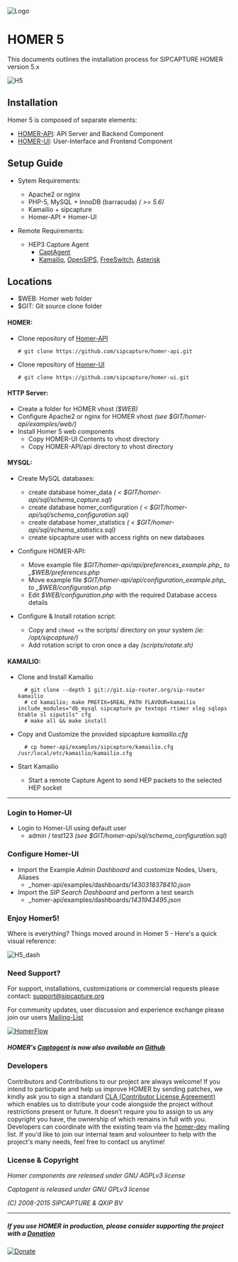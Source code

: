 ![Logo](http://sipcapture.org/data/images/sipcapture_header.png)

# HOMER 5 
This documents outlines the installation process for SIPCAPTURE HOMER version 5.x

![H5](http://i.imgur.com/G5LF1Wl.png)

## Installation

Homer 5 is composed of separate elements:
 * [HOMER-API](https://github.com/sipcapture/homer-api): API Server and Backend Component
 * [HOMER-UI](https://github.com/sipcapture/homer-ui):  User-Interface and Frontend Component

## Setup Guide

* Sytem Requirements:
	- Apache2 or nginx 
	- PHP-5, MySQL + InnoDB (barracuda) _( >= 5.6)_
	- Kamailio + sipcapture 
	- Homer-API + Homer-UI

* Remote Requirements:
	- HEP3 Capture Agent
		- [CaptAgent](https://github.com/sipcapture/captagent)
		- [Kamailio](https://github.com/kamailio/kamailio), [OpenSIPS](http://opensips.org/), [FreeSwitch](http://freeswitch.org/), [Asterisk](http://www.asterisk.org/)

## Locations

* $WEB: Homer web folder
* $GIT: Git source clone folder

#### HOMER:

* Clone repository of [Homer-API](https://github.com/sipcapture/homer-api)
	 
	 ```# git clone https://github.com/sipcapture/homer-api.git```
		
* Clone repository of [Homer-UI](https://github.com/sipcapture/homer-ui)
	 
	 ```# git clone https://github.com/sipcapture/homer-ui.git```

#### HTTP Server:
* Create a folder for HOMER vhost _($WEB)_
* Configure Apache2 or nginx for HOMER vhost _(see $GIT/homer-api/examples/web/)_
* Install Homer 5 web components
	* Copy HOMER-UI Contents to vhost directory
	* Copy HOMER-API/api directory to vhost directory


#### MYSQL:
* Create MySQL databases:
	* create database homer_data _( < $GIT/homer-api/sql/schema_capture.sql)_
	* create database homer_configuration _( < $GIT/homer-api/sql/schema_configuration.sql)_
	* create database homer_statistics _( < $GIT/homer-api/sql/schema_statistics.sql)_
	* create sipcapture user with access rights on new databases

* Configure HOMER-API:
	* Move example file _$GIT/homer-api/api/preferences_example.php_ to _$WEB/preferences.php_
	* Move example file _$GIT/homer-api/api/configuration_example.php_ to _$WEB/configuration.php_
	* Edit _$WEB/configuration.php_ with the required Database access details

* Configure & Install rotation script:
	* Copy and ```chmod +x``` the scripts/ directory on your system _(ie: /opt/sipcapture/)_
	* Add rotation script to cron once a day _(scripts/rotate.sh)_
	
#### KAMAILIO:
* Clone and Install Kamailio

		# git clone --depth 1 git://git.sip-router.org/sip-router kamailio
		# cd kamailio; make PREFIX=$REAL_PATH FLAVOUR=kamailio include_modules="db_mysql sipcapture pv textops rtimer xlog sqlops htable sl siputils" cfg
		# make all && make install

		
* Copy and Customize the provided sipcapture _kamailio.cfg_

		# cp homer-api/examples/sipcapture/kamailio.cfg /usr/local/etc/kamailio/kamailio.cfg
		
* Start Kamailio
	* Start a remote Capture Agent to send HEP packets to the selected HEP socket


-----------------

### Login to Homer-UI

* Login to Homer-UI using default user
	* admin / test123 _(see $GIT/homer-api/sql/schema_configuration.sql)_

### Configure Homer-UI

* Import the Example _Admin Dashboard_ and customize Nodes, Users, Aliases
	* _homer-api/examples/dashboards/_1430318378410.json_
* Import the _SIP Search Dashboard_ and perform a test search
	* _homer-api/examples/dashboards/_1431943495.json_

### Enjoy Homer5!

Where is everything? Things moved around in Homer 5 - Here's a quick visual reference:

![H5_dash](http://i.imgur.com/CT1BBGD.png)

### Need Support?
For support, installations, customizations or commercial requests please contact: support@sipcapture.org

For community updates, user discussion and experience exchange please join our users   [Mailing-List](https://groups.google.com/forum/#!forum/homer-discuss)

[![HomerFlow](http://i.imgur.com/U7UBI.png)](http://sipcapture.org)

##### HOMER's [Captagent](http://github.com/sipcapture/captagent) is now also available on [Github](http://github.com/sipcapture/captagent)

### Developers
Contributors and Contributions to our project are always welcome! If you intend to participate and help us improve HOMER by sending patches, we kindly ask you to sign a standard [CLA (Contributor License Agreement)](http://cla.qxip.net) which enables us to distribute your code alongside the project without restrictions present or future. It doesn’t require you to assign to us any copyright you have, the ownership of which remains in full with you. Developers can coordinate with the existing team via the [homer-dev](http://groups.google.com/group/homer-dev) mailing list. If you'd like to join our internal team and volounteer to help with the project's many needs, feel free to contact us anytime!




### License & Copyright

*Homer components are released under GNU AGPLv3 license*

*Captagent is released under GNU GPLv3 license*

*(C) 2008-2015 SIPCAPTURE & QXIP BV*

----------

##### If you use HOMER in production, please consider supporting the project with a [Donation](https://www.paypal.com/cgi-bin/webscr?cmd=_donations&business=donation%40sipcapture%2eorg&lc=US&item_name=SIPCAPTURE&no_note=0&currency_code=EUR&bn=PP%2dDonationsBF%3abtn_donateCC_LG%2egif%3aNonHostedGuest)

[![Donate](https://www.paypalobjects.com/en_US/i/btn/btn_donateCC_LG.gif)](https://www.paypal.com/cgi-bin/webscr?cmd=_donations&business=donation%40sipcapture%2eorg&lc=US&item_name=SIPCAPTURE&no_note=0&currency_code=EUR&bn=PP%2dDonationsBF%3abtn_donateCC_LG%2egif%3aNonHostedGuest)

